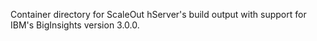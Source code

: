 Container directory for ScaleOut hServer's build output with support for IBM's BigInsights version 3.0.0.
